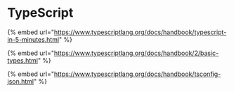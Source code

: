 # TypeScript

{% embed url="https://www.typescriptlang.org/docs/handbook/typescript-in-5-minutes.html" %}

{% embed url="https://www.typescriptlang.org/docs/handbook/2/basic-types.html" %}

{% embed url="https://www.typescriptlang.org/docs/handbook/tsconfig-json.html" %}

